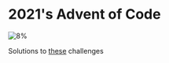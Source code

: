 # 2021's Advent of Code
![8%](https://progress-bar.dev/4/?scale=50&suffix=/50 "stars")

Solutions to [these](https://adventofcode.com/2021) challenges
